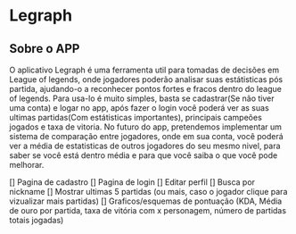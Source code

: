 # Legraph

## Sobre o APP

O aplicativo Legraph é uma ferramenta util para tomadas de decisões em League of legends, onde jogadores poderão analisar suas estátisticas pós partida, ajudando-o a reconhecer pontos fortes e fracos dentro do league of legends.
Para usa-lo é muito simples, basta se cadastrar(Se não tiver uma conta) e logar no app, após fazer o login você poderá ver as suas ultimas partidas(Com estátisticas importantes), principais campeões jogados e taxa de vitoria.
No futuro do app, pretendemos implementar um sistema de comparação entre jogadores, onde em sua conta, você poderá ver a média de estatisticas de outros jogadores do seu mesmo nivel, para saber se você está dentro média e para que você saiba o que você pode melhorar.

[] Pagina de cadastro
[] Pagina de login
[] Editar perfil
[] Busca por nickname
[] Mostrar ultimas 5 partidas (ou mais, caso o jogador clique para vizualizar mais partidas)
[] Graficos/esquemas de pontuação (KDA, Média de ouro por partida, taxa de vitória com x personagem, número de partidas totais jogadas)
